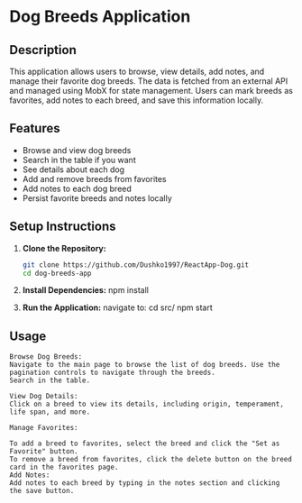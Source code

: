 # Dog Breeds Application

## Description
This application allows users to browse, view details, add notes, and manage their favorite dog breeds. The data is fetched from an external API and managed using MobX for state management. Users can mark breeds as favorites, add notes to each breed, and save this information locally.

## Features
- Browse and view dog breeds
- Search in the table if you want
- See details about each dog
- Add and remove breeds from favorites
- Add notes to each dog breed
- Persist favorite breeds and notes locally

## Setup Instructions

1. **Clone the Repository:**
   ```sh
   git clone https://github.com/Dushko1997/ReactApp-Dog.git
   cd dog-breeds-app

2. **Install Dependencies:**
    npm install

3. **Run the Application:**
    navigate to: cd src/
    npm start

  ## Usage
  
    Browse Dog Breeds:
    Navigate to the main page to browse the list of dog breeds. Use the pagination controls to navigate through the breeds.
    Search in the table.

    View Dog Details:
    Click on a breed to view its details, including origin, temperament, life span, and more.

    Manage Favorites:

    To add a breed to favorites, select the breed and click the "Set as Favorite" button.
    To remove a breed from favorites, click the delete button on the breed card in the favorites page.
    Add Notes:
    Add notes to each breed by typing in the notes section and clicking the save button.